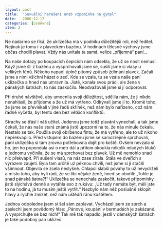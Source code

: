 ```yaml
---
layout: post
title:  "Sexuální harašení aneb vzpomínka na gympl"
date:   2006-12-17
categories: [úsměvné]
item: 2
---
```

Ne nadarmo se říká, že uklízečka má v podniku důležitější roli, než ředitel. Nejinak je tomu i v plaveckém bazénu. V hodinách tělesné výchovy jsme občas chodili plavat. Vždy nás uvítala ta samá, velice „příjemná“ paní...

Na naše dotazy po koupacích čepicích nám odsekla, že už se nosit nemusí. Když jsme šli z bazénu a vysprchovali jsme se, sušili jsme si vlasy u velikých fénů. Někoho napadl úplně pitomý způsob ždímání plavek. Začali jsme s nimi všichni házet o zeď. Kde se vzala, tu se vzala naše paní uklízečka a hned nás umravnila. Jistě, konala svou práci, ale žena v pánských šatnách, to nás zaskočilo. Neodvažovali jsme si jí odporovat.

Při druhé návštěvě, aby umocnila svoji důležitost, sdělila nám, že ji nikdo nenahlásil, že přijdeme a že už má vytřeno. Odkývali jsme jí to. Kromě toho, že jsme se převlékali v jiné řadě skříněk, než nám bylo nařízeno, což nám řádně vyčetla, byl tento den bez větších konfliktů.

Strachy se třásl i náš učitel. Jedenou jsme totiž plavání vynechali, a tak jsme čekali, že nás naše stará známá jistě upozorní na to, že nás minule čekala. Nestalo se tak. Použila svojí oblíbenou fintu, že má vytřeno, ale to už nikoho nepřekvapilo. Před vstupem do bazénu jsme se samozřejmě sprchovali, paní uklízečka si tam zrovna potřebovala dojít pro koště. Ovšem nevzala si ho, jen ho popondala asi o metr dál a přitom okoukla několik mladých kluků a jednomu vyčinila, že se má sprchovat bez plavek. Už mě nemohlo snad nic překvapit. Při sušení vlasů, na nás zase zírala. Stála ve dveřích s výrazem zaujetí. Byla tam určitě už pěknou chvíli, než jsme si jí stačili všimnout. Objevila se zcela neslyšně. Chlapci slabší povahy to už nevydrželi a místo toho, aby byli rádi, že se líbí nějaké ženě, hned se obořili: „Tohle je snad pánská šatna?!“
Uklízečka se nenechala zaskočit, takové připomínky jistě slýchává denně a vytáhla eso z rukávu: „Už tady nemáte být, měli jste to na hodinu, já tu musím ještě vytřít.“ Nezbylo nám něž poslušně sklopit hlavy a rychle zmizet, než nám uštědří ránu koštětem.

Jednou odpoledne jsem si šel sám zaplavat. Vycházel jsem ze sprch a zaslechl jsem povědomý hlas: „Pánové, koupání v bermudách je zakázané. A vysprchujte se bez nich!“ Tak mě tak napadlo, jestli v dámských šatnách je také podobný pan uklízeč.